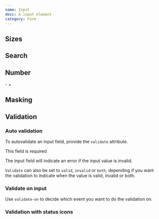 ```yaml
---
name: Input
desc: A input element
category: Form
---
```


<core-knobs  element="core-input">
<core-input placeholder="Optional placeholder"></core-input>
</core-knobs>

## Sizes

<core-knobs hideTabs  element="core-input">
<core-input size="sm" placeholder="Small"></core-input>
<core-input size="md" placeholder="Medium"></core-input>
<core-input size="lg" placeholder="Large"></core-input>
</core-knobs>

## Search

<core-knobs hideTabs  element="core-input">
<core-input type="search" placeholder="Search...">
  <ion-icon style="font-size: 2rem" slot="start" name="search-outline"></ion-icon>
</core-input>
</core-knobs>

## Number

<core-knobs hideTabs  element="core-input">
<style>
  #NumberInput {
    min-width: 50px;
    text-align: center;
  }
</style>
<core-button onclick="NumberInput.stepDown()">-</core-button>
<core-input id="NumberInput" max="100" min="0" readonly step="10" value="0" type="number" ></core-input>
<core-button onclick="NumberInput.stepUp()">+</core-button>
</core-knobs>

## Masking

<core-knobs hideTabs  element="core-input">
<core-input type="tel" mask="+(00) 000 00 000" placeholder="Enter phone number">
</core-input>
</core-knobs>

## Validation

### Auto validation

To autovalidate an input field, provide the `validate` attribute.

<core-knobs hideTabs  element="core-input">
<core-input required  validate placeholder="Required input">
<div slot="error">This field is required</div>
</core-input>
</core-knobs>

The input field will indicate an error if the input value is invalid.

`Validate` can also be set to `valid`, `invalid` or `both`, depending if you want the validation to indicate when the value is valid, invalid or both.

### Validate on input

Use `validate-on` to decide which event you want to do the validation on.

<core-knobs hideTabs  element="core-input">
<core-input required type="email" validate="both" validate-on="input" placeholder="Enter email">
  <ion-icon style="font-size: 2rem" slot="start" name="mail-outline"></ion-icon>
</core-input>
</core-knobs>

### Validation with status icons

<core-knobs hideTabs  element="core-input">
<style>
  .status [slot="end"] {
    font-size: 2em;
    display: none;
  }
  .status [slot="start"] {
    font-size: 2em;
    display: block;
  }
  .status[valid] .check {
    display: block;
  }
  .status[invalid] .error {
    display: block;
  }
</style>
<core-input class="status" type="email" validate="both" validate-on="input" placeholder="Enter email">
  <ion-icon slot="end" class="check" name="checkmark-outline"></ion-icon>
  <ion-icon slot="end" class="error" name="alert-circle-outline"></ion-icon>
</core-input>
</core-knobs>
